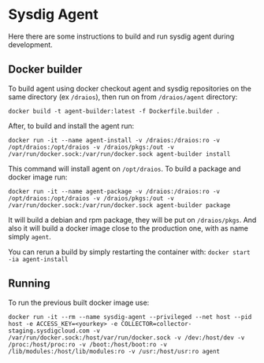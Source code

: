 # Sysdig Agent

Here there are some instructions to build and run sysdig agent during development.

## Docker builder

To build agent using docker checkout agent and sysdig repositories on the same directory (ex `/draios`), then run on from `/draios/agent` directory:

```
docker build -t agent-builder:latest -f Dockerfile.builder .
```

After, to build and install the agent run:

```
docker run -it --name agent-install -v /draios:/draios:ro -v /opt/draios:/opt/draios -v /draios/pkgs:/out -v /var/run/docker.sock:/var/run/docker.sock agent-builder install
```

This command will install agent on `/opt/draios`. To build a package and docker image run:

```
docker run -it --name agent-package -v /draios:/draios:ro -v /opt/draios:/opt/draios -v /draios/pkgs:/out -v /var/run/docker.sock:/var/run/docker.sock agent-builder package
```

It will build a debian and rpm package, they will be put on `/draios/pkgs`. And also it will build a docker image close to the production one, with as name simply `agent`.

You can rerun a build by simply restarting the container with: `docker start -ia agent-install`

## Running

To run the previous built docker image use:

```
docker run -it --rm --name sysdig-agent --privileged --net host --pid host -e ACCESS_KEY=<yourkey> -e COLLECTOR=collector-staging.sysdigcloud.com -v /var/run/docker.sock:/host/var/run/docker.sock -v /dev:/host/dev -v /proc:/host/proc:ro -v /boot:/host/boot:ro -v /lib/modules:/host/lib/modules:ro -v /usr:/host/usr:ro agent
```
